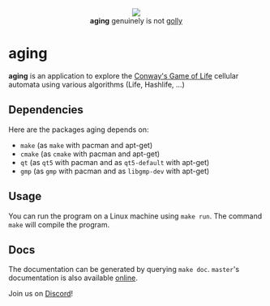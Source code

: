 <div align="center">
    <img src="https://cdn.discordapp.com/attachments/414542714365935626/692050409493102642/aging.png" />
   <br /> <b>aging</b> genuinely is not <a href="https://sourceforge.net/projects/golly/">golly</a>
</div>

# aging

**aging** is an application to explore the [Conway's Game of Life](https://en.wikipedia.org/wiki/Conway%27s_Game_of_Life) cellular automata using various algorithms (Life, Hashlife, ...)

## Dependencies

Here are the packages aging depends on:

 - `make` (as `make` with pacman and apt-get)
 - `cmake` (as `cmake` with pacman and apt-get)
 - `qt` (as `qt5` with pacman and as `qt5-default` with apt-get)
 - `gmp` (as `gmp` with pacman and as `libgmp-dev` with apt-get)

## Usage

You can run the program on a Linux machine using `make run`.
The command `make` will compile the program.

## Docs

The documentation can be generated by querying `make doc`. `master`'s documentation is also available [online](http://93.7.113.241/aging/index.html).

Join us on [Discord](https://discord.gg/35ySzjU)!
